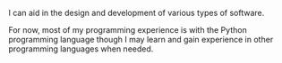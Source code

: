 I can aid in the design and development of various types of software. 

For now, most of my programming experience is with the Python programming language though I may learn and gain experience in other programming languages when needed.

